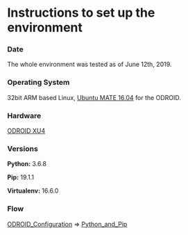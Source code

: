 # Instructions to set up the environment

### Date
The whole environment was tested as of June 12th, 2019.

### Operating System

32bit ARM based Linux, [Ubuntu MATE 16.04](https://wiki.odroid.com/odroid-xu4/os_images/linux/ubuntu/ubuntu) for the ODROID.

### Hardware

[ODROID XU4](https://github.com/cgreen18/Auburn-REU-on-UAVs/blob/master/Technology/ODROID_XU4.md)

### Versions
**Python:** 3.6.8

**Pip:** 19.1.1

**Virtualenv:** 16.6.0

### Flow
[ODROID_Configuration](https://github.com/cgreen18/Auburn-REU-on-UAVs/blob/master/Installation/ODROID_Configuration.md)
=>
[Python_and_Pip](https://github.com/cgreen18/Auburn-REU-on-UAVs/blob/master/Installation/Python_and_Pip.md)
